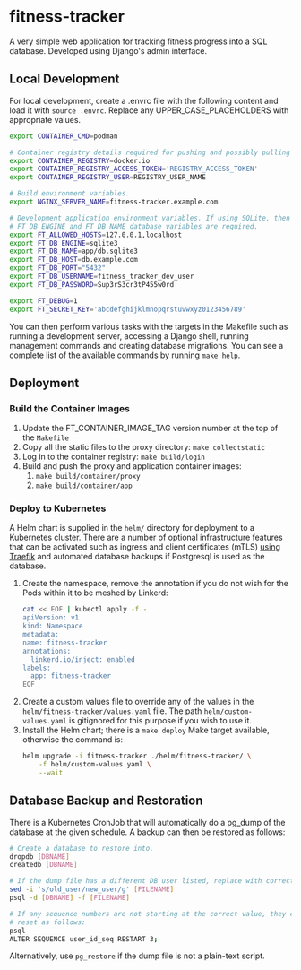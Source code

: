 # fitness-tracker
A very simple web application for tracking fitness progress into a SQL database. Developed using Django's admin interface.

## Local Development
For local development, create a .envrc file with the following content and load it with `source .envrc`. Replace any UPPER_CASE_PLACEHOLDERS with appropriate values.

```bash
export CONTAINER_CMD=podman

# Container registry details required for pushing and possibly pulling images.
export CONTAINER_REGISTRY=docker.io
export CONTAINER_REGISTRY_ACCESS_TOKEN='REGISTRY_ACCESS_TOKEN'
export CONTAINER_REGISTRY_USER=REGISTRY_USER_NAME

# Build environment variables.
export NGINX_SERVER_NAME=fitness-tracker.example.com

# Development application environment variables. If using SQLite, then only the
# FT_DB_ENGINE and FT_DB_NAME database variables are required.
export FT_ALLOWED_HOSTS=127.0.0.1,localhost
export FT_DB_ENGINE=sqlite3
export FT_DB_NAME=app/db.sqlite3
export FT_DB_HOST=db.example.com
export FT_DB_PORT="5432"
export FT_DB_USERNAME=fitness_tracker_dev_user
export FT_DB_PASSWORD=Sup3rS3cr3tP455w0rd

export FT_DEBUG=1
export FT_SECRET_KEY='abcdefghijklmnopqrstuvwxyz0123456789'
```

You can then perform various tasks with the targets in the Makefile such as running a development server, accessing a Django shell, running management commands and creating database migrations. You can see a complete list of the available commands by running `make help`.

## Deployment
### Build the Container Images
1. Update the FT_CONTAINER_IMAGE_TAG version number at the top of the `Makefile`
1. Copy all the static files to the proxy directory: `make collectstatic`
1. Log in to the container registry: `make build/login`
1. Build and push the proxy and application container images:
    1. `make build/container/proxy`
    1. `make build/container/app`

### Deploy to Kubernetes
A Helm chart is supplied in the `helm/` directory for deployment to a Kubernetes cluster. There are a number of optional infrastructure features that can be activated such as ingress and client certificates (mTLS) [using Traefik](https://github.com/m5lapp/k3s-fcos-oci/tree/main/docs) and automated database backups if Postgresql is used as the database.

1. Create the namespace, remove the annotation if you do not wish for the Pods within it to be meshed by Linkerd:
   ```bash
   cat << EOF | kubectl apply -f -
   apiVersion: v1
   kind: Namespace
   metadata:
   name: fitness-tracker
   annotations:
     linkerd.io/inject: enabled
   labels:
     app: fitness-tracker
   EOF
   ```
1. Create a custom values file to override any of the values in the `helm/fitness-tracker/values.yaml` file. The path `helm/custom-values.yaml` is gitignored for this purpose if you wish to use it.
1. Install the Helm chart; there is a `make deploy` Make target available, otherwise the command is:
   ```sh
   helm upgrade -i fitness-tracker ./helm/fitness-tracker/ \
       -f helm/custom-values.yaml \
       --wait
   ```

## Database Backup and Restoration
There is a Kubernetes CronJob that will automatically do a pg_dump of the database at the given schedule. A backup can then be restored as follows:

```bash
# Create a database to restore into.
dropdb [DBNAME]
createdb [DBNAME]

# If the dump file has a different DB user listed, replace with correct one:
sed -i 's/old_user/new_user/g' [FILENAME]
psql -d [DBNAME] -f [FILENAME]

# If any sequence numbers are not starting at the correct value, they can be
# reset as follows:
psql
ALTER SEQUENCE user_id_seq RESTART 3;
```

Alternatively, use `pg_restore` if the dump file is not a plain-text script.
